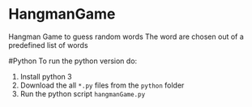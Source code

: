 # HangmanGame
Hangman Game to guess random words
The word are chosen out of a predefined list of words

#Python
To run the python version do:
1. Install python 3
2. Download the all `*.py` files from the `python` folder
3. Run the python script `hangmanGame.py`
